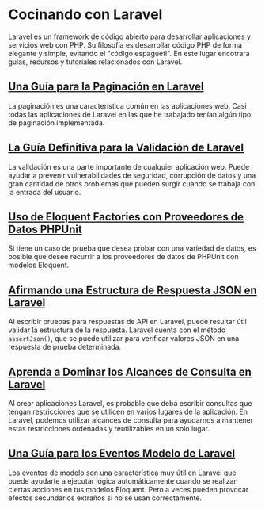 # Cocinando con Laravel

Laravel es un framework de código abierto para desarrollar aplicaciones y servicios web con PHP. Su filosofía es desarrollar código PHP de forma elegante y simple, evitando el "código espagueti". En este lugar encotrara guías, recursos y tutoriales relacionados con Laravel.

## [Una Guía para la Paginación en Laravel](./pagination-in-laravel.html)

La paginación es una característica común en las aplicaciones web. Casi todas las aplicaciones de Laravel en las que he trabajado tenían algún tipo de paginación implementada.

## [La Guía Definitiva para la Validación de Laravel](./laravel-validation.html)

La validación es una parte importante de cualquier aplicación web. Puede ayudar a prevenir vulnerabilidades de seguridad, corrupción de datos y una gran cantidad de otros problemas que pueden surgir cuando se trabaja con la entrada del usuario.

## [Uso de Eloquent Factories con Proveedores de Datos PHPUnit](./eloquent-factories-with-phpunit-data-providers.html)

Si tiene un caso de prueba que desea probar con una variedad de datos, es posible que desee recurrir a los proveedores de datos de PHPUnit con modelos Eloquent.

## [Afirmando una Estructura de Respuesta JSON en Laravel](./asserting-json-response-structure-in-laravel)

Al escribir pruebas para respuestas de API en Laravel, puede resultar útil validar la estructura de la respuesta. Laravel cuenta con el método `assertJson()`, que se puede utilizar para verificar valores JSON en una respuesta de prueba determinada.

## [Aprenda a Dominar los Alcances de Consulta en Laravel](./query-scopes)

Al crear aplicaciones Laravel, es probable que deba escribir consultas que tengan restricciones que se utilicen en varios lugares de la aplicación. En Laravel, podemos utilizar alcances de consulta para ayudarnos a mantener estas restricciones ordenadas y reutilizables en un solo lugar.

## [Una Guía para los Eventos Modelo de Laravel](./model-events)

Los eventos de modelo son una característica muy útil en Laravel que puede ayudarte a ejecutar lógica automáticamente cuando se realizan ciertas acciones en tus modelos Eloquent. Pero a veces pueden provocar efectos secundarios extraños si no se usan correctamente.

